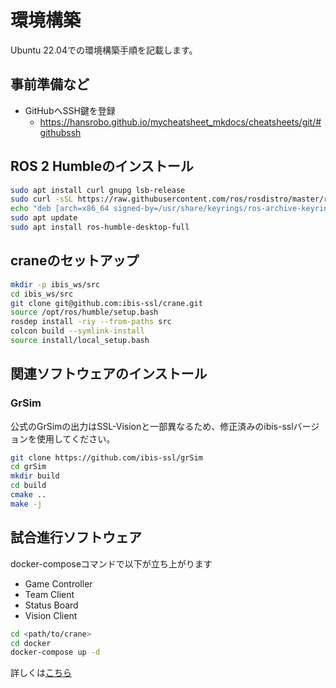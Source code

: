 # 環境構築

Ubuntu 22.04での環境構築手順を記載します。

## 事前準備など

- GitHubへSSH鍵を登録
  - <https://hansrobo.github.io/mycheatsheet_mkdocs/cheatsheets/git/#githubssh>

## ROS 2 Humbleのインストール

```bash
sudo apt install curl gnupg lsb-release
sudo curl -sSL https://raw.githubusercontent.com/ros/rosdistro/master/ros.key -o /usr/share/keyrings/ros-archive-keyring.gpg
echo "deb [arch=x86_64 signed-by=/usr/share/keyrings/ros-archive-keyring.gpg] http://packages.ros.org/ros2/ubuntu $(source /etc/os-release && echo $UBUNTU_CODENAME) main" | sudo tee /etc/apt/sources.list.d/ros2.list > /dev/null
sudo apt update
sudo apt install ros-humble-desktop-full
```

## craneのセットアップ

```bash
mkdir -p ibis_ws/src
cd ibis_ws/src
git clone git@github.com:ibis-ssl/crane.git
source /opt/ros/humble/setup.bash
rosdep install -riy --from-paths src
colcon build --symlink-install
source install/local_setup.bash
```

## 関連ソフトウェアのインストール

### GrSim

公式のGrSimの出力はSSL-Visionと一部異なるため、修正済みのibis-sslバージョンを使用してください。

```bash
git clone https://github.com/ibis-ssl/grSim
cd grSim
mkdir build
cd build
cmake ..
make -j
```

## 試合進行ソフトウェア

docker-composeコマンドで以下が立ち上がります

- Game Controller
- Team Client
- Status Board
- Vision Client

```bash
cd <path/to/crane>
cd docker
docker-compose up -d
```

詳しくは[こちら](https://ibis-ssl.github.io/crane_documentation/dhttps://ibis-ssl.github.io/crane_documentation/docker/)

